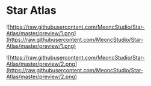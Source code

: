 # Star Atlas
 
![https://raw.githubusercontent.com/MeoncStudio/Star-Atlas/master/preview/1.png](https://raw.githubusercontent.com/MeoncStudio/Star-Atlas/master/preview/1.png)

![https://raw.githubusercontent.com/MeoncStudio/Star-Atlas/master/preview/2.png](https://raw.githubusercontent.com/MeoncStudio/Star-Atlas/master/preview/2.png)
